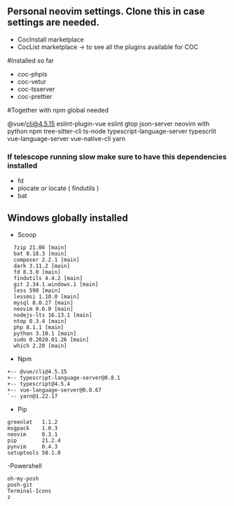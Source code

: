 ## Personal neovim settings. Clone this in case settings are needed.

- CocInstall marketplace
- CocList marketplace  -> to see all the plugins available for COC

#Installed so far

- coc-phpls
- coc-vetur
- coc-tsserver
- coc-prettier

#Together with npm global needed

@vue/cli@4.5.15
eslint-plugin-vue
eslint
gtop
json-server
neovim with python
npm
tree-sitter-cli
ts-node
typescript-language-server
typescrlit
vue-language-server
vue-native-cli
yarn

### If telescope running slow make sure to have this dependencies installed
- fd
- plocate   or   locate ( findutils )
- bat

## Windows globally installed 

- Scoop
```
  7zip 21.06 [main]
  bat 0.18.3 [main]
  composer 2.2.1 [main]
  dark 3.11.2 [main]
  fd 8.3.0 [main]
  findutils 4.4.2 [main]
  git 2.34.1.windows.1 [main]
  less 590 [main]
  lessmsi 1.10.0 [main]
  mysql 8.0.27 [main]
  neovim 0.6.0 [main]
  nodejs-lts 16.13.1 [main]
  ntop 0.3.4 [main]
  php 8.1.1 [main]
  python 3.10.1 [main]
  sudo 0.2020.01.26 [main]
  which 2.20 [main]
```
- Npm 
```
+-- @vue/cli@4.5.15
+-- typescript-language-server@0.8.1
+-- typescript@4.5.4
+-- vue-language-server@0.0.67
`-- yarn@1.22.17
```
- Pip
```
greenlet   1.1.2
msgpack    1.0.3
neovim     0.3.1
pip        21.2.4
pynvim     0.4.3
setuptools 58.1.0
```
-Powershell
```
oh-my-posh
posh-git
Terminal-Icons
z
```
